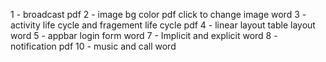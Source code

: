 1 - broadcast pdf
2 - image bg color pdf click to change image word
3 - activity life cycle and fragement life cycle pdf
4 - linear layout table layout word
5 - appbar login form word
7 - Implicit and explicit word
8 - notification pdf
10 - music and call word
